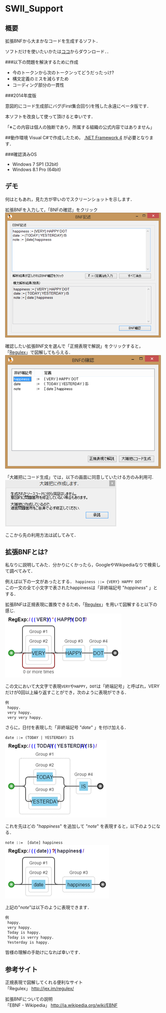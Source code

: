 SWII_Support
============

## 概要

拡張BNFから大まかなコードを生成するソフト．  

ソフトだけを使いたいかたは[ココ][BNFSupport]からダウンロード．．

[BNFSupport]:https://raw.githubusercontent.com/konta220/SWII_Support/master/BNFSupport.exe


###以下の問題を解決するために作成

* 今のトークンから次のトークンってどうだったっけ?
* 構文定義のミスを減らすため
* コーディング部分の一貫性

###2014年度版

意図的にコード生成部にバグ(First集合回り)を残した永遠にベータ版です．

本ソフトを改良して使って頂けると幸いです．  

「※この内容は個人の独断であり，所属する組織の公式内容ではありません」

##動作環境
Visual C#で作成したため，
[.NET Framework 4](http://www.microsoft.com/ja-jp/net/netfx4/download.aspx) が必要となります．


###確認済みOS
* Windows 7 SP1 (32bit)
* Windows 8.1 Pro (64bit)

## デモ

何はともあれ，見た方が早いのでスクリーンショットを示します．

拡張BNFを入力して，「BNFの確認」をクリック
![BNF記述画面](https://raw.githubusercontent.com/konta220/SWII_Support/master/Ohter/screen1.PNG)

確認したい拡張BNF文を選んで「正規表現で解説」をクリックすると，「[Regulex][]」で図解してもらえる．
![BNFの確認画面](https://raw.githubusercontent.com/konta220/SWII_Support/master/Ohter/screen2.PNG)

「大雑把にコード生成」では，以下の画面に同意していたける方のみ利用可.  
![BNF記述画面](https://raw.githubusercontent.com/konta220/SWII_Support/master/Ohter/screen3.PNG)

ここから先の利用方法は試してみて．


## 拡張BNFとは?

私なりに説明してみた．分かりにくかったら，GoogleやWikipediaなりで検索して調べてみて．

例えば以下の一文があったとする．
`happiness ::= {VERY} HAPPY DOT`  
この一文の全て小文字で表されたhappinessは「非終端記号 "*happiness*" 」とする．

拡張BNFは正規表現に置換できるため，「[Regulex][]」を用いて図解すると以下の感じ.  
![happinessのBNF](https://raw.githubusercontent.com/konta220/SWII_Support/master/Ohter/eBNF_happy.png)

この文において大文字で表現`VERY`や`HAPPY`，`DOT`は「終端記号」と呼ばれ，VERYだけが0回以上繰り返すことができ，次のように表現ができる．


    例
     happy.
     very happy.
     very very happy.

さらに，日付を表現した「非終端記号 "*date*" 」を付け加える．

`date ::= (TODAY | YESTERDAY) IS`  
![happinessのBNF](https://raw.githubusercontent.com/konta220/SWII_Support/master/Ohter/eBNF_date.png)

これを先ほどの "*happiness*" を追加して "*note*" を表現すると，以下のようになる．

`note ::=  [date] happiness`  
![noteのBNF](https://raw.githubusercontent.com/konta220/SWII_Support/master/Ohter/eBNF_note.png)

上記の"*note*"は以下のように表現できます．

    例
     happy.
     very happy.
     Today is happy.
     Today is verry happy.
     Yesterday is happy.

皆様の理解の手助けになれば幸いです．

## 参考サイト

正規表現で図解してくれる便利なサイト  
「Regulex」 http://jex.im/regulex/

[Regulex]:http://jex.im/regulex/  

拡張BNFについての説明  
「EBNF - Wikipedia」 http://ja.wikipedia.org/wiki/EBNF

[EBNF]:http://ja.wikipedia.org/wiki/EBNF



